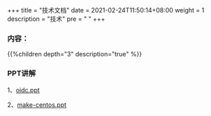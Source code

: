 +++
title = "技术文档"
date =  2021-02-24T11:50:14+08:00
weight = 1
description = "技术"
pre = "<i class='fas fa-code'></i>  "
+++


### 内容：

{{%children depth="3" description="true" %}}

### PPT讲解

1、[oidc.ppt](/ppt/oauth.html)

2、[make-centos.ppt](/ppt/make-centos.html)
